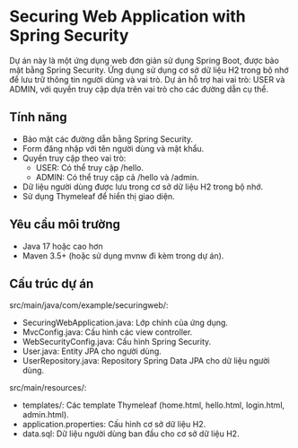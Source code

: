 # Securing Web Application with Spring Security
Dự án này là một ứng dụng web đơn giản sử dụng Spring Boot, được bảo mật bằng Spring Security. Ứng dụng sử dụng cơ sở dữ liệu H2 trong bộ nhớ để lưu trữ thông tin người dùng và vai trò. Dự án hỗ trợ hai vai trò: USER và ADMIN, với quyền truy cập dựa trên vai trò cho các đường dẫn cụ thể.

## Tính năng
- Bảo mật các đường dẫn bằng Spring Security.
- Form đăng nhập với tên người dùng và mật khẩu.
- Quyền truy cập theo vai trò:
    + USER: Có thể truy cập /hello.
    + ADMIN: Có thể truy cập cả /hello và /admin.
- Dữ liệu người dùng được lưu trong cơ sở dữ liệu H2 trong bộ nhớ.
- Sử dụng Thymeleaf để hiển thị giao diện.

## Yêu cầu môi trường
- Java 17 hoặc cao hơn 
- Maven 3.5+ (hoặc sử dụng mvnw đi kèm trong dự án).

## Cấu trúc dự án
src/main/java/com/example/securingweb/:
- SecuringWebApplication.java: Lớp chính của ứng dụng.
- MvcConfig.java: Cấu hình các view controller.
- WebSecurityConfig.java: Cấu hình Spring Security.
- User.java: Entity JPA cho người dùng.
- UserRepository.java: Repository Spring Data JPA cho dữ liệu người dùng.

src/main/resources/:
- templates/: Các template Thymeleaf (home.html, hello.html, login.html, admin.html).
- application.properties: Cấu hình cơ sở dữ liệu H2.
- data.sql: Dữ liệu người dùng ban đầu cho cơ sở dữ liệu H2.
